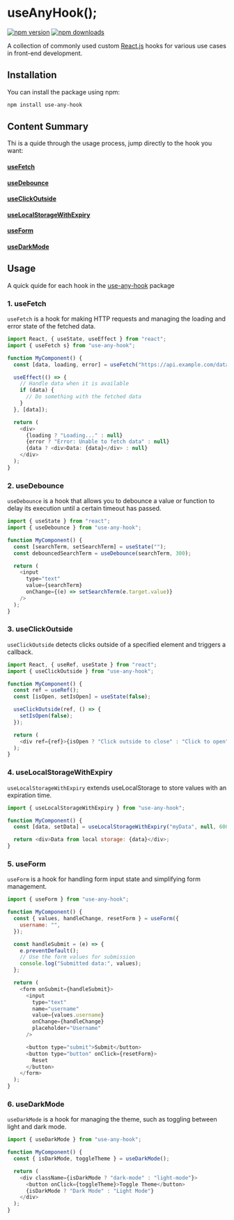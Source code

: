 # useAnyHook();

[![npm version](https://img.shields.io/npm/v/use-any-hook.svg?style=flat-square)](https://www.npmjs.org/package/use-any-hook)
[![npm downloads](https://img.shields.io/npm/dm/use-any-hook.svg?style=flat-square)](https://npm-stat.com/charts.html?package=use-any-hook)

A collection of commonly used custom [React.js](https://reactjs.org) hooks for various use cases in front-end development.

## Installation

You can install the package using npm:

```bash
npm install use-any-hook
```

## Content Summary

Thi is a quide through the usage process, jump directly to the hook you want:

#### [useFetch](https://www.npmjs.com/package/use-any-hook#1-usefetch)
#### [useDebounce](https://www.npmjs.com/package/use-any-hook#2-useDebounce)
#### [useClickOutside](https://www.npmjs.com/package/use-any-hook#3-useClickOutside)
#### [useLocalStorageWithExpiry](https://www.npmjs.com/package/use-any-hook#4-useLocalStorageWithExpiry)
#### [useForm](https://www.npmjs.com/package/use-any-hook#5-useForm)
#### [useDarkMode](https://www.npmjs.com/package/use-any-hook#6-useDarkMode)

## Usage

A quick quide for each hook in the [use-any-hook](https://www.npmjs.com/package/use-any-hook) package

### 1. useFetch

`useFetch` is a hook for making HTTP requests and managing the loading and error state of the fetched data.

```javascript
import React, { useState, useEffect } from "react";
import { useFetch s} from "use-any-hook";

function MyComponent() {
  const [data, loading, error] = useFetch("https://api.example.com/data");

  useEffect(() => {
    // Handle data when it is available
    if (data) {
      // Do something with the fetched data
    }
  }, [data]);

  return (
    <div>
      {loading ? "Loading..." : null}
      {error ? "Error: Unable to fetch data" : null}
      {data ? <div>Data: {data}</div> : null}
    </div>
  );
}
```

### 2. useDebounce

`useDebounce` is a hook that allows you to debounce a value or function to delay its execution until a certain timeout has passed.

```javascript
import { useState } from "react";
import { useDebounce } from "use-any-hook";

function MyComponent() {
  const [searchTerm, setSearchTerm] = useState("");
  const debouncedSearchTerm = useDebounce(searchTerm, 300);

  return (
    <input
      type="text"
      value={searchTerm}
      onChange={(e) => setSearchTerm(e.target.value)}
    />
  );
}
```

### 3. useClickOutside

`useClickOutside` detects clicks outside of a specified element and triggers a callback.

```javascript
import React, { useRef, useState } from "react";
import { useClickOutside } from "use-any-hook";

function MyComponent() {
  const ref = useRef();
  const [isOpen, setIsOpen] = useState(false);

  useClickOutside(ref, () => {
    setIsOpen(false);
  });

  return (
    <div ref={ref}>{isOpen ? "Click outside to close" : "Click to open"}</div>
  );
}
```

### 4. useLocalStorageWithExpiry

`useLocalStorageWithExpiry` extends useLocalStorage to store values with an expiration time.

```javascript
import { useLocalStorageWithExpiry } from "use-any-hook";

function MyComponent() {
  const [data, setData] = useLocalStorageWithExpiry("myData", null, 60000);

  return <div>Data from local storage: {data}</div>;
}
```

### 5. useForm

`useForm` is a hook for handling form input state and simplifying form management.

```javascript
import { useForm } from "use-any-hook";

function MyComponent() {
  const { values, handleChange, resetForm } = useForm({
    username: "",
  });

  const handleSubmit = (e) => {
    e.preventDefault();
    // Use the form values for submission
    console.log("Submitted data:", values);
  };

  return (
    <form onSubmit={handleSubmit}>
      <input
        type="text"
        name="username"
        value={values.username}
        onChange={handleChange}
        placeholder="Username"
      />

      <button type="submit">Submit</button>
      <button type="button" onClick={resetForm}>
        Reset
      </button>
    </form>
  );
}
```

### 6. useDarkMode

`useDarkMode` is a hook for managing the theme, such as toggling between light and dark mode.

```javascript
import { useDarkMode } from "use-any-hook";

function MyComponent() {
  const { isDarkMode, toggleTheme } = useDarkMode();

  return (
    <div className={isDarkMode ? "dark-mode" : "light-mode"}>
      <button onClick={toggleTheme}>Toggle Theme</button>
      {isDarkMode ? "Dark Mode" : "Light Mode"}
    </div>
  );
}
```
